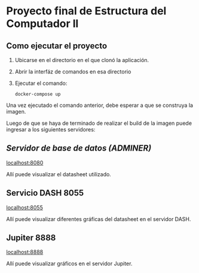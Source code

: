 # Proyecto final de Estructura del Computador ll 

## **Como ejecutar el proyecto**
  1. Ubicarse en el directorio en el que clonó la aplicación. 

  2. Abrir la interfáz de comandos en esa directorio 

  3. Ejecutar el comando:
       ```
       docker-compose up 
       ```
Una vez ejecutado el comando anterior, debe esperar a que se construya la imagen.

Luego de que se haya de terminado de realizar el build de la imagen puede ingresar a los siguientes servidores: 

## *Servidor de base de datos (ADMINER)*
[localhost:8080](https://localhost:8080/)
  
Allí puede visualizar el datasheet utilizado. 
 
## Servicio DASH 8055
[localhost:8055](https://localhost:8055/)

Allí puede visualizar diferentes gráficas del datasheet en el servidor DASH. 

## Jupiter 8888
[localhost:8888](https://localhost:8888/)

Allí puede visualizar gráficos en el servidor Jupiter.
